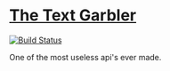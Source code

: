 # [The Text Garbler](https://text-garbler.herokuapp.com/)
[![Build Status](https://travis-ci.org/mattmatters/text-garbler.svg?branch=master)](https://travis-ci.org/mattmatters/text-garbler)

One of the most useless api's ever made.
